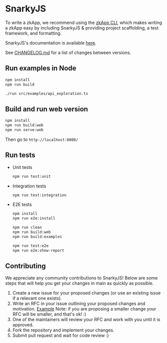# SnarkyJS

To write a zkApp, we recommend using the [zkApp CLI](https://github.com/o1-labs/zkapp-cli), which makes writing a zkApp easy by including SnarkyJS & providing project scaffolding, a test framework, and formatting.

SnarkyJS's documentation is available [here](https://docs.minaprotocol.com/en/zkapps/snarkyjs-reference).

See [CHANGELOG.md](https://github.com/o1-labs/snarkyjs/blob/main/CHANGELOG.md) for a list of changes between versions.

## Run examples in Node

```sh
npm install
npm run build

./run src/examples/api_exploration.ts
```

## Build and run web version

```sh
npm install
npm run build:web
npm run serve:web
```

Then go to `http://localhost:8000/`

## Run tests

- Unit tests

  ```sh
  npm run test:unit
  ```

- Integration tests

  ```sh
  npm run test:integration
  ```

- E2E tests

  ```sh
  npm install
  npm run e2e:install

  npm run clean
  npm run build:web
  npm run build:examples

  npm run test:e2e
  npm run e2e:show-report
  ```

## Contributing

We appreciate any community contributions to SnarkyJS! Below are some steps that will help you get your changes in main as quickly as possible.

1. Create a new issue for your proposed changes (or use an existing issue if a relevant one exists).
2. Write an RFC in your issue outlining your proposed changes and motivation. [Example](https://github.com/o1-labs/snarkyjs/issues/233) Note: if you are proposing a smaller change your RFC will be smaller, and that's ok! :)
3. One of the maintainers will review your RFC and work with you until it is approved.
4. Fork the repository and implement your changes.
5. Submit pull request and wait for code review :)
